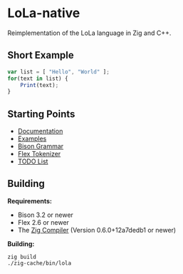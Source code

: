 # LoLa-native
Reimplementation of the LoLa language in Zig and C++.

## Short Example
```js
var list = [ "Hello", "World" ];
for(text in list) {
	Print(text);
}
```

## Starting Points

- [Documentation](Documentation/README.md)
- [Examples](Examples/README.md)
- [Bison Grammar](NativeLoLa/src/grammar.yy)
- [Flex Tokenizer](NativeLoLa/src/yy.ll)
- [TODO List](TODO.md)

## Building

**Requirements:**

- Bison 3.2 or newer
- Flex 2.6 or newer
- The [Zig Compiler](https://ziglang.org/) (Version 0.6.0+12a7dedb1 or newer)

**Building:**

```
zig build
./zig-cache/bin/lola
```
